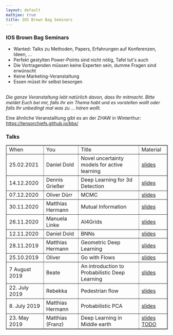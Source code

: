 ```yaml
---
layout: default
mathjax: true
title: IOS Brown Bag Seminars
---
```

<h3>IOS Brown Bag Seminars</h3>

<ul>
	<li/>Wanted: Talks zu Methoden, Papers, Erfahrungen auf Konferenzen, Ideen, ... 
	<li/>Perfekt gestylten Power-Points sind nicht nötig, Tafel tut's auch
	<li/>Die Vortragenden müssen keine Experten sein, dumme Fragen sind erwünscht
	<li/>Keine Marketing-Veranstaltung 
	<li/>Essen müsst ihr selbst besorgen
</ul>
<br>
<em> 
Die ganze Veranstaltung lebt natürlich davon, dass Ihr mitmacht. Bitte meldet Euch bei mir, falls ihr ein Thema habt und es vorstellen wollt oder falls Ihr unbedingt mal was zu ... hören wollt.
</em>

Eine ähnliche Veranstalltung gibt es an der ZHAW in Winterthur: https://tensorchiefs.github.io/bbs/

<h3>Talks</h3>
<table border="1">
<tr>
  <td> When </td>
  <td> You    </td>
  <td> Title  </td>
  <td> Material </td>
</tr>
	
<tr>
  <td> 25.02.2021 </td>
  <td> Daniel Dold </td>
  <td> Novel uncertainty models for active learning </td>
  <td>
    <a href="files/ActiveLearning.pdf">slides</a>
  </td>
</tr>

<tr>
  <td> 14.12.2020 </td>
  <td> Dennis Grießer   </td>
  <td> Deep Learning for 3d Detection </td>
   <td>
    <a href="files/deep_learning_3d_detection.pdf">slides</a>
  </td>
</tr>

<tr>
  <td> 07.12.2020 </td>
  <td> Oliver Dürr   </td>
  <td> MCMC </td>
   <td>
    <a href="files/bbs_mcmc.pdf">slides</a>
  </td>
</tr>

<tr>
  <td> 30.11.2020 </td>
  <td> Matthias Hermann   </td>
  <td> Mutual Information </td>
   <td>
    <a href="files/Brownbag%20on%20Mutual%20Information%20Short.pdf">slides</a>
  </td>
</tr>


<tr>
  <td> 26.11.2020 </td>
  <td> Manuela Linke   </td>
  <td> AI4Grids </td>
   <td>
    <a href="files/26112020_AI4Grids_Brownbag.pdf">slides</a>
  </td>
</tr>

<tr>
  <td> 12.11.2020 </td>
  <td> Daniel Dold </td>
  <td> BNNs </td>
   <td>
    <a href="files/IOS-brown-bag-bayesian-neural-networks.pdf">slides</a>
  </td>
</tr>
	
<tr>
  <td> 28.11.2019 </td>
  <td> Matthias Hermann   </td>
  <td> Geometric Deep Learning </td>
   <td>
    <a href="files/IOS-brown-bag-Geometric-Deep-Learning.pdf">slides</a>
  </td>
</tr>


<tr>
  <td> 25.10.2019 </td>
  <td> Oliver   </td>
  <td> Go with Flows </td>
   <td>
    <a href="files/flows_bbs_as_hold_kn.pdf">slides</a>
  </td>
</tr>

<tr>
  <td> 7 August 2019 </td>
  <td> Beate </td>
  <td> An introduction to Probabilistic Deep Learning </td>
  <td>
    <a href="files/intro-probabilistic-DL.pdf">slides</a>
  </td>
  
</tr>
<!---------------->

<tr>
  <td> 22. July 2019</td>
  <td> Rebekka </td>
  <td> Pedestrian flow </td>
  <td>
    <a href="files/BrownBagpFlow.pdf">slides</a>
  </td>
</tr>

<tr>
  <td> 8. July 2019</td>
  <td> Matthias Hermann </td>
  <td> Probabilistic PCA </td>
  <td>
    <a href="files/Brown-Bag-Seminar-2019-Unsupervised-Machine-Learning-Optical-Surface-Inspection.pdf">slides </a>
  </td>
</tr>

<tr>
  <td> 23. May 2019</td>
  <td> Matthias (Franz) </td>
  <td> Deep Learning in Middle earth </td>
  <td>
    <a href="">slides TODO</a>
  </td>
</tr>
</table>
